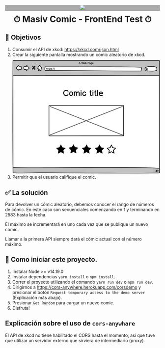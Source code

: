 <div align="center" style="background-color: #A9A9A9;">
    <img src="https://masiv.com/wp-content/uploads/2021/11/v2Mesa-de-trabajo-15.png">
</div>

<h1 style="margin-top:10px;" align="center"> 
  ⏱ <strong> Masiv Comic - FrontEnd Test </strong> ⏱
</h1>

## 🚀 Objetivos

1. Consumir el API de xkcd: https://xkcd.com/json.html
2. Crear la siguiente pantalla mostrando un comic aleatorio de xkcd.
   <img src="./comic.png" style="margin-top: 10px">
3. Permitir que el usuario califique el comic.

## ✅ La solución

Para devolver un cómic aleatorio, debemos conocer el rango de números de cómic. En este caso son secuenciales comenzando en 1 y terminando en 2583 hasta la fecha.

El máximo se incrementará en uno cada vez que se publique un nuevo cómic.

Llamar a la primera API siempre dará el cómic actual con el número máximo.

## 🛵 Como iniciar este proyecto.

1. Instalar Node >= v14.19.0
2. Instalar dependencias `yarn install` o `npm install`.
3. Correr el proyecto utilizando el comando `yarn run dev` o `npm run dev`.
4. Dirigirnos a https://cors-anywhere.herokuapp.com/corsdemo y presionar el botón `Request temporary access to the demo server` (Explicación más abajo).
5. Presionar `Get Random` para cargar un nuevo comic.
6. Disfruta!

## Explicación sobre el uso de `cors-anywhare`

El API de xkcd no tiene habilitado el CORS hasta el momento, así que tuve que utilizar un servidor externo que sirviera de intermediario (proxy).
